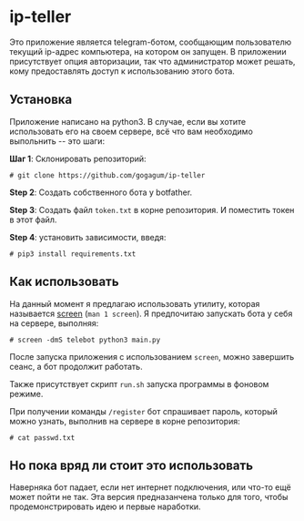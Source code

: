 # ip-teller

Это приложение является telegram-ботом, сообщающим пользователю текущий
 ip-адрес компьютера, на котором он запущен. В приложении присутствует опция
 авторизации, так что администратор может решать, кому предоставлять доступ
 к использованию этого бота.

## Установка


Приложение написано на python3. В случае, если вы хотите использовать его
 на своем сервере, всё что вам необходимо выпольнить -- это шаги:

**Шаг 1**: Склонировать репозиторий:

```
# git clone https://github.com/gogagum/ip-teller
```
**Step 2**: Создать собственного бота у botfather.

**Step 3**: Создать файл `token.txt` в корне репозитория. И поместить токен
 в этот файл.

**Step 4**: установить зависимости, введя:

```
# pip3 install requirements.txt
```

## Как использовать

На данный момент я предлагаю использовать утилиту, которая называется
 [screen](https://linux.die.net/man/1/screen) (`man 1 screen`). Я предпочитаю
 запускать бота у себя на сервере, выполняя:


```
# screen -dmS telebot python3 main.py
```
После запуска приложения с использованием `screen`, можно завершить сеанс,
 а бот продолжит работать.

Также присутствует скрипт `run.sh` запуска программы в фоновом режиме.

При получении команды `/register` бот спрашивает пароль,
 который можно узнать, выполнив на сервере в корне репозитория:
```
# cat passwd.txt
```

## Но пока вряд ли стоит это использовать

Наверняка бот падает, если нет интернет подключения, или что-то ещё может пойти не
 так. Эта версия предназанчена только для того, чтобы продемонстрировать идею
 и первые наработки.
